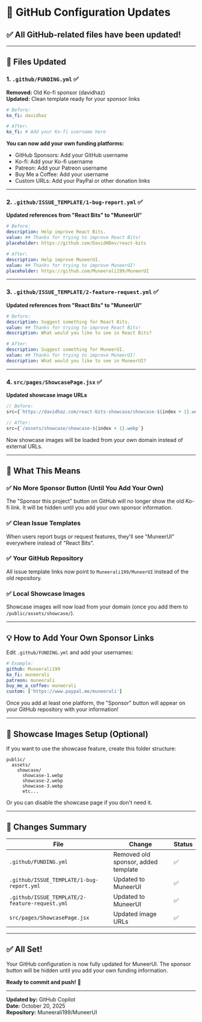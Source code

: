 # 🔧 GitHub Configuration Updates

## ✅ All GitHub-related files have been updated!

---

## 📝 Files Updated

### 1. **`.github/FUNDING.yml`** ✅
**Removed:** Old Ko-fi sponsor (davidhaz)  
**Updated:** Clean template ready for your sponsor links

```yaml
# Before:
ko_fi: davidhaz

# After:
ko_fi: # Add your Ko-fi username here
```

**You can now add your own funding platforms:**
- GitHub Sponsors: Add your GitHub username
- Ko-fi: Add your Ko-fi username
- Patreon: Add your Patreon username
- Buy Me a Coffee: Add your username
- Custom URLs: Add your PayPal or other donation links

---

### 2. **`.github/ISSUE_TEMPLATE/1-bug-report.yml`** ✅
**Updated references from "React Bits" to "MuneerUI"**

```yaml
# Before:
description: Help improve React Bits.
value: ## Thanks for trying to improve React Bits!
placeholder: https://github.com/DavidHDev/react-bits

# After:
description: Help improve MuneerUI.
value: ## Thanks for trying to improve MuneerUI!
placeholder: https://github.com/Muneerali199/MuneerUI
```

---

### 3. **`.github/ISSUE_TEMPLATE/2-feature-request.yml`** ✅
**Updated references from "React Bits" to "MuneerUI"**

```yaml
# Before:
description: Suggest something for React Bits.
value: ## Thanks for trying to improve React Bits!
description: What would you like to see in React Bits?

# After:
description: Suggest something for MuneerUI.
value: ## Thanks for trying to improve MuneerUI!
description: What would you like to see in MuneerUI?
```

---

### 4. **`src/pages/ShowcasePage.jsx`** ✅
**Updated showcase image URLs**

```jsx
// Before:
src={`https://davidhaz.com/react-bits-showcase/showcase-${index + 1}.webp`}

// After:
src={`/assets/showcase/showcase-${index + 1}.webp`}
```

Now showcase images will be loaded from your own domain instead of external URLs.

---

## 🎯 What This Means

### ✅ No More Sponsor Button (Until You Add Your Own)
The "Sponsor this project" button on GitHub will no longer show the old Ko-fi link. It will be hidden until you add your own sponsor information.

### ✅ Clean Issue Templates
When users report bugs or request features, they'll see "MuneerUI" everywhere instead of "React Bits".

### ✅ Your GitHub Repository
All issue template links now point to `Muneerali199/MuneerUI` instead of the old repository.

### ✅ Local Showcase Images
Showcase images will now load from your domain (once you add them to `/public/assets/showcase/`).

---

## 💡 How to Add Your Own Sponsor Links

Edit `.github/FUNDING.yml` and add your usernames:

```yaml
# Example:
github: Muneerali199
ko_fi: muneerali
patreon: muneerali
buy_me_a_coffee: muneerali
custom: ['https://www.paypal.me/muneerali']
```

Once you add at least one platform, the "Sponsor" button will appear on your GitHub repository with your information!

---

## 📁 Showcase Images Setup (Optional)

If you want to use the showcase feature, create this folder structure:

```
public/
  assets/
    showcase/
      showcase-1.webp
      showcase-2.webp
      showcase-3.webp
      etc...
```

Or you can disable the showcase page if you don't need it.

---

## 🚀 Changes Summary

| File | Change | Status |
|------|--------|--------|
| `.github/FUNDING.yml` | Removed old sponsor, added template | ✅ |
| `.github/ISSUE_TEMPLATE/1-bug-report.yml` | Updated to MuneerUI | ✅ |
| `.github/ISSUE_TEMPLATE/2-feature-request.yml` | Updated to MuneerUI | ✅ |
| `src/pages/ShowcasePage.jsx` | Updated image URLs | ✅ |

---

## ✅ All Set!

Your GitHub configuration is now fully updated for MuneerUI. The sponsor button will be hidden until you add your own funding information.

**Ready to commit and push!** 🎉

---

**Updated by:** GitHub Copilot  
**Date:** October 20, 2025  
**Repository:** Muneerali199/MuneerUI
